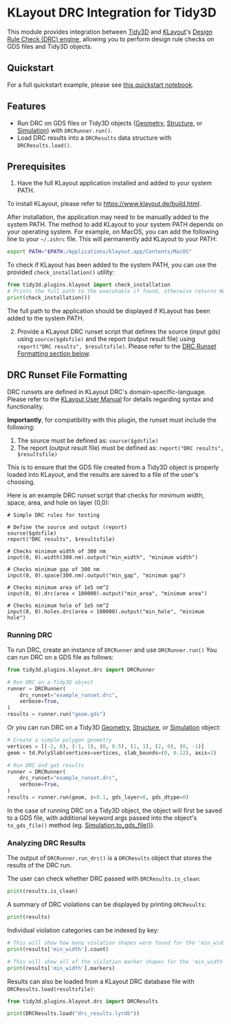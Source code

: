 # KLayout DRC Integration for Tidy3D

This module provides integration between [Tidy3D](https://docs.flexcompute.com/projects/tidy3d/en/latest/) and [KLayout](https://www.klayout.de)'s [Design Rule Check (DRC) engine](https://www.klayout.de/doc/manual/drc.html), allowing you to perform design rule checks on GDS files and Tidy3D objects.

## Quickstart

For a full quickstart example, please see [this quickstart notebook](https://github.com/flexcompute/tidy3d-notebooks/blob/develop/KLayoutPlugin_DRCQuickstart.ipynb).

## Features

- Run DRC on GDS files or Tidy3D objects ([Geometry](https://docs.flexcompute.com/projects/tidy3d/en/latest/api/_autosummary/tidy3d.Geometry.html), [Structure](https://docs.flexcompute.com/projects/tidy3d/en/latest/api/_autosummary/tidy3d.Structure.html#tidy3d.Structure), or [Simulation](https://docs.flexcompute.com/projects/tidy3d/en/latest/api/_autosummary/tidy3d.Simulation.html#tidy3d.Simulation)) with `DRCRunner.run()`.
- Load DRC results into a `DRCResults` data structure with `DRCResults.load()`.

## Prerequisites

1. Have the full KLayout application installed and added to your system PATH.

To install KLayout, please refer to https://www.klayout.de/build.html. 

After installation, the application may need to be manually added to the system PATH. The method to add KLayout to your system PATH depends on your operating system. For example, on MacOS, you can add the following line to your `~/.zshrc` file. This will permanently add KLayout to your PATH:
```zsh
export PATH="$PATH:/Applications/klayout.app/Contents/MacOS"
```

To check if KLayout has been added to the system PATH, you can use the provided `check_installation()` utility:
```python
from tidy3d.plugins.klayout import check_installation
# Prints the full path to the executable if found, otherwise returns None
print(check_installation())
```

The full path to the application should be displayed if KLayout has been added to the system PATH.

2. Provide a KLayout DRC runset script that defines the source (input gds) using `source($gdsfile)` and the report (output result file) using `report("DRC results", $resultsfile)`. Please refer to the [DRC Runset Formatting section below](#drc-runset-file-formatting).

## DRC Runset File Formatting

DRC runsets are defined in KLayout DRC's domain-specific-language. Please refer to the [KLayout User Manual](https://www.klayout.de/doc/manual/drc.html) for details regarding syntax and functionality.

**Importantly**, for compatibility with this plugin, the runset must include the following:

1. The source must be defined as: `source($gdsfile)`
2. The report (output result file) must be defined as: `report("DRC results", $resultsfile)`

This is to ensure that the GDS file created from a Tidy3D object is properly loaded into KLayout, and the results are saved to a file of the user's choosing.

Here is an example DRC runset script that checks for minimum width, space, area, and hole on layer (0,0):

```
# Simple DRC rules for testing

# Define the source and output (report)
source($gdsfile)
report("DRC results", $resultsfile)

# Checks minimum width of 300 nm
input(0, 0).width(300.nm).output("min_width", "minimum width")

# Checks minimum gap of 300 nm
input(0, 0).space(300.nm).output("min_gap", "minimum gap")

# Checks minimum area of 1e5 nm^2
input(0, 0).drc(area < 100000).output("min_area", "minimum area")

# Checks minimum hole of 1e5 nm^2
input(0, 0).holes.drc(area < 100000).output("min_hole", "minimum hole")
```

### Running DRC

To run DRC, create an instance of `DRCRunner` and use `DRCRunner.run()`
You can run DRC on a GDS file as follows:

```python
from tidy3d.plugins.klayout.drc import DRCRunner

# Run DRC on a Tidy3D object
runner = DRCRunner(
    drc_runset="example_runset.drc",
    verbose=True,
)
results = runner.run("geom.gds")
```

Or you can run DRC on a Tidy3D [Geometry](https://docs.flexcompute.com/projects/tidy3d/en/latest/api/_autosummary/tidy3d.Geometry.html), [Structure](https://docs.flexcompute.com/projects/tidy3d/en/latest/api/_autosummary/tidy3d.Structure.html#tidy3d.Structure), or [Simulation](https://docs.flexcompute.com/projects/tidy3d/en/latest/api/_autosummary/tidy3d.Simulation.html#tidy3d.Simulation) object:

```python
# Create a simple polygon geometry
vertices = [(-2, 0), (-1, 1), (0, 0.5), (1, 1), (2, 0), (0, -1)]
geom = td.PolySlab(vertices=vertices, slab_bounds=(0, 0.22), axis=2)

# Run DRC and get results
runner = DRCRunner(
    drc_runset="example_runset.drc",
    verbose=True,
)
results = runner.run(geom, z=0.1, gds_layer=0, gds_dtype=0)
```

In the case of running DRC on a Tidy3D object, the object will first be saved to a GDS file, with additional keyword args passed into the object's `to_gds_file()` method (eg. [Simulation.to_gds_file()](https://docs.flexcompute.com/projects/tidy3d/en/latest/api/_autosummary/tidy3d.Simulation.html#tidy3d.Simulation.to_gds_file)).

### Analyzing DRC Results

The output of `DRCRunner.run_drc()` is a `DRCResults` object that stores the results of the DRC run.

The user can check whether DRC passed with `DRCResults.is_clean`:

```python
print(results.is_clean)
```

A summary of DRC violations can be displayed by printing `DRCResults`:

```python
print(results)
```

Individual violation categories can be indexed by key:

```python
# This will show how many violation shapes were found for the 'min_width' rule.
print(results['min_width'].count)

# This will show all of the violation marker shapes for the 'min_width' rule
print(results['min_width'].markers)
```

Results can also be loaded from a KLayout DRC database file with `DRCResults.load(resultsfile)`:

```python
from tidy3d.plugins.klayout.drc import DRCResults

print(DRCResults.load("drc_results.lyrdb"))
```